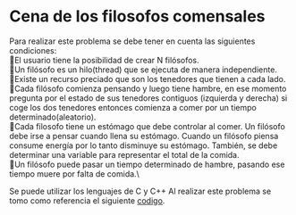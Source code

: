 # Cena de los filosofos comensales
Para realizar este problema se debe tener en cuenta las siguientes condiciones:\
:pushpin:El usuario tiene la posibilidad de crear N filósofos.\
:pushpin:Un filósofo es un hilo(thread) que se ejecuta de manera independiente.\
:pushpin:Existe un recurso preciado que son los tenedores que tienen a cada lado.\
:pushpin:Cada filósofo comienza pensando y luego tiene hambre, en ese momento pregunta por el estado de sus tenedores contiguos (izquierda y derecha) si coge los dos tenedores entonces comienza a comer por un tiempo determinado(aleatorio).\
:pushpin:Cada filosofo tiene un estómago que debe controlar al comer. Un filósofo debe irse a pensar cuando llena su estómago. Cuando un filósofo piensa consume energía por lo tanto disminuye su estómago. También, se debe determinar una variable para representar el total de la comida.\
:pushpin:Un filósofo puede pasar un tiempo determinado de hambre, pasando ese tiempo muere por falta de comida.\

Se puede utilizar los lenguajes de C y C++
Al realizar este problema se tomo como referencia el siguiente [codigo](https://github.com/AndreyArguedas/Dinning-philosophers).
